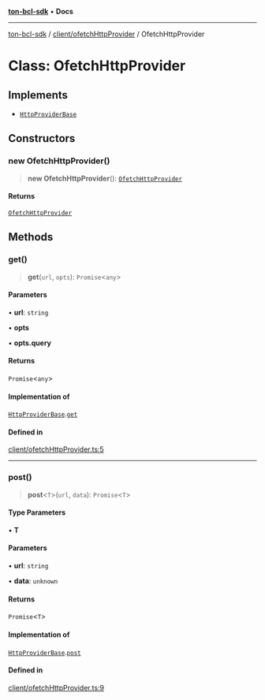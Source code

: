 [**ton-bcl-sdk**](../../../README.md) • **Docs**

***

[ton-bcl-sdk](../../../README.md) / [client/ofetchHttpProvider](../README.md) / OfetchHttpProvider

# Class: OfetchHttpProvider

## Implements

- [`HttpProviderBase`](../../../provider/httpProviderBase/interfaces/HttpProviderBase.md)

## Constructors

### new OfetchHttpProvider()

> **new OfetchHttpProvider**(): [`OfetchHttpProvider`](OfetchHttpProvider.md)

#### Returns

[`OfetchHttpProvider`](OfetchHttpProvider.md)

## Methods

### get()

> **get**(`url`, `opts`): `Promise`\<`any`\>

#### Parameters

• **url**: `string`

• **opts**

• **opts.query**

#### Returns

`Promise`\<`any`\>

#### Implementation of

[`HttpProviderBase`](../../../provider/httpProviderBase/interfaces/HttpProviderBase.md).[`get`](../../../provider/httpProviderBase/interfaces/HttpProviderBase.md#get)

#### Defined in

[client/ofetchHttpProvider.ts:5](https://github.com/ton-fun-tech/ton-bcl-sdk/blob/0bba482950e2b0c3c4571bd8d4571c35b1dd45d1/src/client/ofetchHttpProvider.ts#L5)

***

### post()

> **post**\<`T`\>(`url`, `data`): `Promise`\<`T`\>

#### Type Parameters

• **T**

#### Parameters

• **url**: `string`

• **data**: `unknown`

#### Returns

`Promise`\<`T`\>

#### Implementation of

[`HttpProviderBase`](../../../provider/httpProviderBase/interfaces/HttpProviderBase.md).[`post`](../../../provider/httpProviderBase/interfaces/HttpProviderBase.md#post)

#### Defined in

[client/ofetchHttpProvider.ts:9](https://github.com/ton-fun-tech/ton-bcl-sdk/blob/0bba482950e2b0c3c4571bd8d4571c35b1dd45d1/src/client/ofetchHttpProvider.ts#L9)
